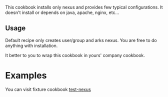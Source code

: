 This cookbook installs only nexus and provides few typical configurations.
It doesn't install or depends on java, apache, nginx, etc...

## Usage

Default recipe only creates user/group and arks nexus.
You are free to do anything with installation.

It better to you to wrap this cookbook in yours' company cookbook.


# Examples

You can visit fixture cookbook [test-nexus](test/fixtures/cookbooks/test-nexus)
